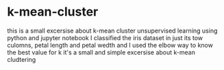 # k-mean-cluster
this is a small excersise about k-mean cluster unsupervised learning using python and jupyter notebook
I classified the iris dataset in just its tow culomns, petal length and petal wedth
and I used the elbow way to know the best value for k
it's a small and simple excersise about k-mean cludtering
